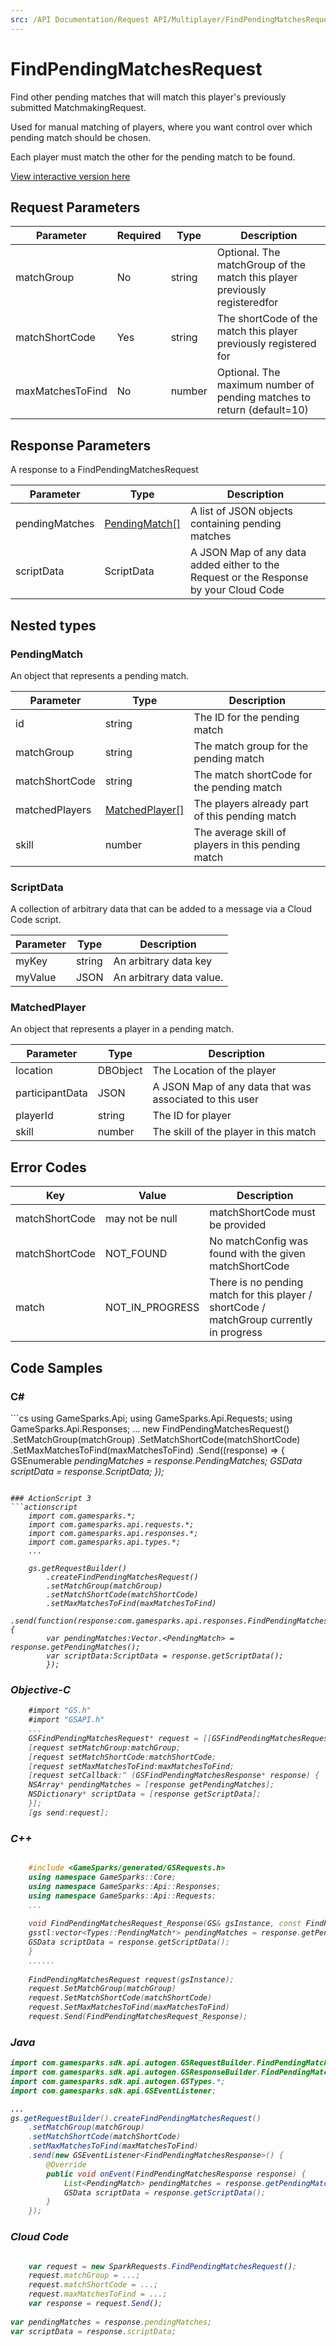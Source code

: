 ```yaml
---
src: /API Documentation/Request API/Multiplayer/FindPendingMatchesRequest.md
---
```


# FindPendingMatchesRequest


Find other pending matches that will match this player's previously submitted MatchmakingRequest.

Used for manual matching of players, where you want control over which pending match should be chosen.

Each player must match the other for the pending match to be found.


<a href="https://api.gamesparks.net/#findpendingmatchesrequest" target="_gsapi">View interactive version here</a>

## Request Parameters

Parameter | Required | Type | Description
--------- | -------- | ---- | -----------
matchGroup | No | string | Optional. The matchGroup of the match this player previously registeredfor
matchShortCode | Yes | string | The shortCode of the match this player previously registered for
maxMatchesToFind | No | number | Optional. The maximum number of pending matches to return (default=10)

## Response Parameters


A response to a FindPendingMatchesRequest

Parameter | Type | Description
--------- | ---- | -----------
pendingMatches | [PendingMatch[]](#pendingmatch) | A list of JSON objects containing pending matches
scriptData | ScriptData | A JSON Map of any data added either to the Request or the Response by your Cloud Code

## Nested types

### PendingMatch

An object that represents a pending match.

Parameter | Type | Description
--------- | ---- | -----------
id | string | The ID for the pending match
matchGroup | string | The match group for the pending match
matchShortCode | string | The match shortCode for the pending match
matchedPlayers | [MatchedPlayer[]](#matchedplayer) | The players already part of this pending match
skill | number | The average skill of players in this pending match

### ScriptData

A collection of arbitrary data that can be added to a message via a Cloud Code script.

Parameter | Type | Description
--------- | ---- | -----------
myKey | string | An arbitrary data key
myValue | JSON | An arbitrary data value.

### MatchedPlayer

An object that represents a player in a pending match.

Parameter | Type | Description
--------- | ---- | -----------
location | DBObject | The Location of the player
participantData | JSON | A JSON Map of any data that was associated to this user
playerId | string | The ID for player
skill | number | The skill of the player in this match

## Error Codes

Key | Value | Description
--------- | ----------- | -----------
matchShortCode | may not be null | matchShortCode must be provided
matchShortCode | NOT_FOUND | No matchConfig was found with the given matchShortCode
match | NOT_IN_PROGRESS | There is no pending match for this player / shortCode / matchGroup currently in progress

## Code Samples

<h3>C#</h3>
```cs
	using GameSparks.Api;
	using GameSparks.Api.Requests;
	using GameSparks.Api.Responses;
	...
	new FindPendingMatchesRequest()
		.SetMatchGroup(matchGroup)
		.SetMatchShortCode(matchShortCode)
		.SetMaxMatchesToFind(maxMatchesToFind)
		.Send((response) => {
		GSEnumerable<var> pendingMatches = response.PendingMatches; 
		GSData scriptData = response.ScriptData; 
		});

```

### ActionScript 3
```actionscript
	import com.gamesparks.*;
	import com.gamesparks.api.requests.*;
	import com.gamesparks.api.responses.*;
	import com.gamesparks.api.types.*;
	...
	
	gs.getRequestBuilder()
	    .createFindPendingMatchesRequest()
		.setMatchGroup(matchGroup)
		.setMatchShortCode(matchShortCode)
		.setMaxMatchesToFind(maxMatchesToFind)
		.send(function(response:com.gamesparks.api.responses.FindPendingMatchesResponse):void {
		var pendingMatches:Vector.<PendingMatch> = response.getPendingMatches(); 
		var scriptData:ScriptData = response.getScriptData(); 
		});

```

### Objective-C
```objectivec
	#import "GS.h"
	#import "GSAPI.h"
	...
	GSFindPendingMatchesRequest* request = [[GSFindPendingMatchesRequest alloc] init];
	[request setMatchGroup:matchGroup;
	[request setMatchShortCode:matchShortCode;
	[request setMaxMatchesToFind:maxMatchesToFind;
	[request setCallback:^ (GSFindPendingMatchesResponse* response) {
	NSArray* pendingMatches = [response getPendingMatches]; 
	NSDictionary* scriptData = [response getScriptData]; 
	}];
	[gs send:request];

```

### C++
```cpp

	#include <GameSparks/generated/GSRequests.h>
	using namespace GameSparks::Core;
	using namespace GameSparks::Api::Responses;
	using namespace GameSparks::Api::Requests;
	...
	
	void FindPendingMatchesRequest_Response(GS& gsInstance, const FindPendingMatchesResponse& response) {
	gsstl:vector<Types::PendingMatch*> pendingMatches = response.getPendingMatches(); 
	GSData scriptData = response.getScriptData(); 
	}
	......
	
	FindPendingMatchesRequest request(gsInstance);
	request.SetMatchGroup(matchGroup)
	request.SetMatchShortCode(matchShortCode)
	request.SetMaxMatchesToFind(maxMatchesToFind)
	request.Send(FindPendingMatchesRequest_Response);
```

### Java
```java
import com.gamesparks.sdk.api.autogen.GSRequestBuilder.FindPendingMatchesRequest;
import com.gamesparks.sdk.api.autogen.GSResponseBuilder.FindPendingMatchesResponse;
import com.gamesparks.sdk.api.autogen.GSTypes.*;
import com.gamesparks.sdk.api.GSEventListener;

...
gs.getRequestBuilder().createFindPendingMatchesRequest()
	.setMatchGroup(matchGroup)
	.setMatchShortCode(matchShortCode)
	.setMaxMatchesToFind(maxMatchesToFind)
	.send(new GSEventListener<FindPendingMatchesResponse>() {
		@Override
		public void onEvent(FindPendingMatchesResponse response) {
			List<PendingMatch> pendingMatches = response.getPendingMatches(); 
			GSData scriptData = response.getScriptData(); 
		}
	});

```

### Cloud Code
```javascript

	var request = new SparkRequests.FindPendingMatchesRequest();
	request.matchGroup = ...;
	request.matchShortCode = ...;
	request.maxMatchesToFind = ...;
	var response = request.Send();
	
var pendingMatches = response.pendingMatches; 
var scriptData = response.scriptData; 
```


